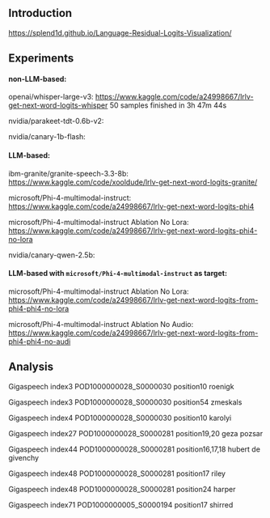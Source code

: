 ## Introduction 

https://splend1d.github.io/Language-Residual-Logits-Visualization/ 

## Experiments

#### non-LLM-based:

openai/whisper-large-v3: https://www.kaggle.com/code/a24998667/lrlv-get-next-word-logits-whisper 50 samples finished in 3h 47m 44s 

nvidia/parakeet-tdt-0.6b-v2:

nvidia/canary-1b-flash:

#### LLM-based:

ibm-granite/granite-speech-3.3-8b: https://www.kaggle.com/code/xooldude/lrlv-get-next-word-logits-granite/

microsoft/Phi-4-multimodal-instruct: https://www.kaggle.com/code/a24998667/lrlv-get-next-word-logits-phi4

microsoft/Phi-4-multimodal-instruct Ablation No Lora: https://www.kaggle.com/code/a24998667/lrlv-get-next-word-logits-phi4-no-lora

nvidia/canary-qwen-2.5b:

#### LLM-based with `microsoft/Phi-4-multimodal-instruct` as target:

microsoft/Phi-4-multimodal-instruct Ablation No Lora: https://www.kaggle.com/code/a24998667/lrlv-get-next-word-logits-from-phi4-phi4-no-lora

microsoft/Phi-4-multimodal-instruct Ablation No Audio: https://www.kaggle.com/code/a24998667/lrlv-get-next-word-logits-from-phi4-phi4-no-audi



## Analysis

Gigaspeech index3 POD1000000028_S0000030 position10 roenigk

Gigaspeech index3 POD1000000028_S0000030 position54 zmeskals

Gigaspeech index4 POD1000000028_S0000030 position10 karolyi

Gigaspeech index27 POD1000000028_S0000281 position19,20 geza pozsar

Gigaspeech index44 POD1000000028_S0000281 position16,17,18 hubert de givenchy

Gigaspeech index48 POD1000000028_S0000281 position17 riley

Gigaspeech index48 POD1000000028_S0000281 position24 harper

Gigaspeech index71 POD1000000005_S0000194 position17 shirred









